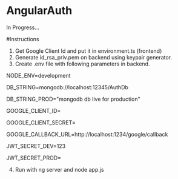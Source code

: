 # AngularAuth

In Progress...

#Instructions

1. Get Google Client Id and put it in environment.ts (frontend)
2. Generate id_rsa_priv.pem on backend using keypair generator.
3. Create .env file with following parameters in backend.

NODE_ENV=development

DB_STRING=mongodb://localhost:12345/AuthDb

DB_STRING_PROD="mongodb db live for production"

GOOGLE_CLIENT_ID=

GOOGLE_CLIENT_SECRET=

GOOGLE_CALLBACK_URL=http://localhost:1234/google/callback



JWT_SECRET_DEV=123

JWT_SECRET_PROD=

4. Run with ng server and node app.js
